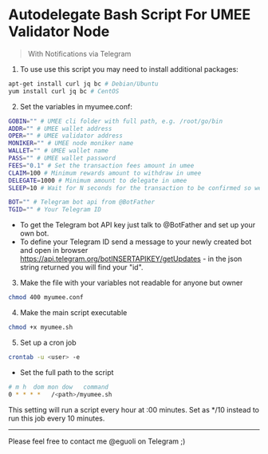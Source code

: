 # Autodelegate Bash Script For UMEE Validator Node
> With Notifications via Telegram

1. To use use this script you may need to install additional packages:

```bash
apt-get install curl jq bc # Debian/Ubuntu
yum install curl jq bc # CentOS
```

2. Set the variables in myumee.conf:

```bash
GOBIN="" # UMEE cli folder with full path, e.g. /root/go/bin
ADDR="" # UMEE wallet address
OPER="" # UMEE validator address
MONIKER="" # UMEE node moniker name 
WALLET="" # UMEE wallet name
PASS="" # UMEE wallet password
FEES="0.1" # Set the transaction fees amount in umee
CLAIM=100 # Minimum rewards amount to withdraw in umee
DELEGATE=1000 # Minimum amount to delegate in umee
SLEEP=10 # Wait for N seconds for the transaction to be confirmed so we get an updated balance

BOT="" # Telegram bot api from @BotFather
TGID="" # Your Telegram ID
```
- To get the Telegram bot API key just talk to @BotFather and set up your own bot.
- To define your Telegram ID send a message to your newly created bot and open in browser https://api.telegram.org/botINSERTAPIKEY/getUpdates - in the json string returned you will find your "id".

3. Make the file with your variables not readable for anyone but owner

```bash
chmod 400 myumee.conf
```

4. Make the main script executable

```bash
chmod +x myumee.sh
```

5. Set up a cron job

```bash
crontab -u <user> -e
```

- Set the full path to the script

```bash
# m h  dom mon dow   command
0 * * * *	/<path>/myumee.sh
```
This setting will run a script every hour at :00 minutes. Set as */10 instead to run this job every 10 minutes.

---

Please feel free to contact me @eguoli on Telegram ;)
